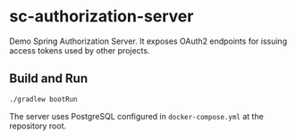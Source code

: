 # sc-authorization-server

Demo Spring Authorization Server. It exposes OAuth2 endpoints for issuing access tokens used by other projects.

## Build and Run

```bash
./gradlew bootRun
```

The server uses PostgreSQL configured in `docker-compose.yml` at the repository root.
